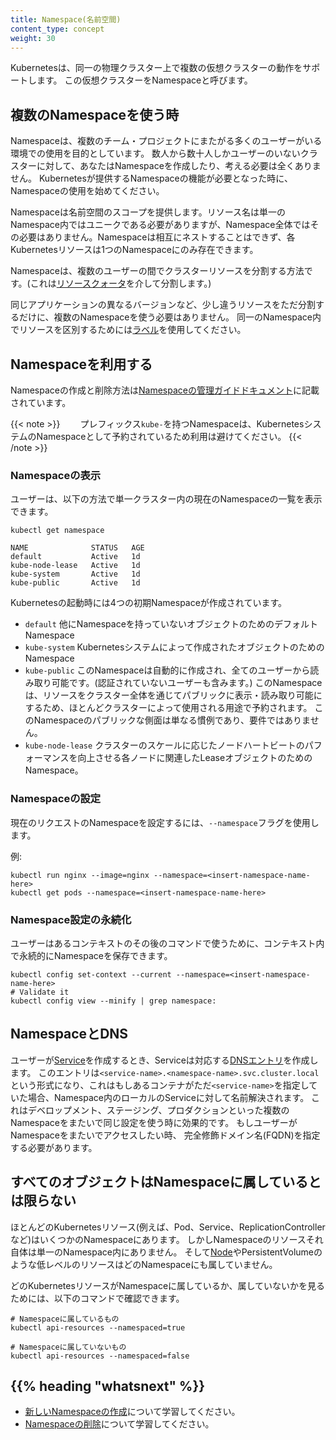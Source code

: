 ```yaml
---
title: Namespace(名前空間)
content_type: concept
weight: 30
---
```


<!-- overview -->

Kubernetesは、同一の物理クラスター上で複数の仮想クラスターの動作をサポートします。
この仮想クラスターをNamespaceと呼びます。




<!-- body -->

## 複数のNamespaceを使う時

Namespaceは、複数のチーム・プロジェクトにまたがる多くのユーザーがいる環境での使用を目的としています。
数人から数十人しかユーザーのいないクラスターに対して、あなたはNamespaceを作成したり、考える必要は全くありません。
Kubernetesが提供するNamespaceの機能が必要となった時に、Namespaceの使用を始めてください。

Namespaceは名前空間のスコープを提供します。リソース名は単一のNamespace内ではユニークである必要がありますが、Namespace全体ではその必要はありません。Namespaceは相互にネストすることはできず、各Kubernetesリソースは1つのNamespaceにのみ存在できます。

Namespaceは、複数のユーザーの間でクラスターリソースを分割する方法です。(これは[リソースクォータ](/docs/concepts/policy/resource-quotas/)を介して分割します。)

同じアプリケーションの異なるバージョンなど、少し違うリソースをただ分割するだけに、複数のNamespaceを使う必要はありません。
同一のNamespace内でリソースを区別するためには[ラベル](/ja/docs/concepts/overview/working-with-objects/labels/)を使用してください。

## Namespaceを利用する

Namespaceの作成と削除方法は[Namespaceの管理ガイドドキュメント](/docs/tasks/administer-cluster/namespaces/)に記載されています。

{{< note >}}
　　プレフィックス`kube-`を持つNamespaceは、KubernetesシステムのNamespaceとして予約されているため利用は避けてください。
{{< /note >}}

### Namespaceの表示

ユーザーは、以下の方法で単一クラスター内の現在のNamespaceの一覧を表示できます。

```shell
kubectl get namespace
```
```
NAME              STATUS   AGE
default           Active   1d
kube-node-lease   Active   1d
kube-system       Active   1d
kube-public       Active   1d
```

Kubernetesの起動時には4つの初期Namespaceが作成されています。

   * `default` 他にNamespaceを持っていないオブジェクトのためのデフォルトNamespace
   * `kube-system` Kubernetesシステムによって作成されたオブジェクトのためのNamespace
   * `kube-public` このNamespaceは自動的に作成され、全てのユーザーから読み取り可能です。(認証されていないユーザーも含みます。)
    このNamespaceは、リソースをクラスター全体を通じてパブリックに表示・読み取り可能にするため、ほとんどクラスターによって使用される用途で予約されます。 このNamespaceのパブリックな側面は単なる慣例であり、要件ではありません。
   * `kube-node-lease` クラスターのスケールに応じたノードハートビートのパフォーマンスを向上させる各ノードに関連したLeaseオブジェクトのためのNamespace。

### Namespaceの設定

現在のリクエストのNamespaceを設定するには、`--namespace`フラグを使用します。

例:

```shell
kubectl run nginx --image=nginx --namespace=<insert-namespace-name-here>
kubectl get pods --namespace=<insert-namespace-name-here>
```

### Namespace設定の永続化

ユーザーはあるコンテキストのその後のコマンドで使うために、コンテキスト内で永続的にNamespaceを保存できます。

```shell
kubectl config set-context --current --namespace=<insert-namespace-name-here>
# Validate it
kubectl config view --minify | grep namespace:
```

## NamespaceとDNS

ユーザーが[Service](/ja/docs/concepts/services-networking/service/)を作成するとき、Serviceは対応する[DNSエントリ](/ja/docs/concepts/services-networking/dns-pod-service/)を作成します。
このエントリは`<service-name>.<namespace-name>.svc.cluster.local`という形式になり、これはもしあるコンテナがただ`<service-name>`を指定していた場合、Namespace内のローカルのServiceに対して名前解決されます。
これはデベロップメント、ステージング、プロダクションといった複数のNamespaceをまたいで同じ設定を使う時に効果的です。
もしユーザーがNamespaceをまたいでアクセスしたい時、 完全修飾ドメイン名(FQDN)を指定する必要があります。

## すべてのオブジェクトはNamespaceに属しているとは限らない

ほとんどのKubernetesリソース(例えば、Pod、Service、ReplicationControllerなど)はいくつかのNamespaceにあります。
しかしNamespaceのリソースそれ自体は単一のNamespace内にありません。
そして[Node](/ja/docs/concepts/architecture/nodes/)やPersistentVolumeのような低レベルのリソースはどのNamespaceにも属していません。

どのKubernetesリソースがNamespaceに属しているか、属していないかを見るためには、以下のコマンドで確認できます。

```shell
# Namespaceに属しているもの
kubectl api-resources --namespaced=true

# Namespaceに属していないもの
kubectl api-resources --namespaced=false
```

## {{% heading "whatsnext" %}}
* [新しいNamespaceの作成](/docs/tasks/administer-cluster/namespaces/#creating-a-new-namespace)について学習してください。
* [Namespaceの削除](/docs/tasks/administer-cluster/namespaces/#deleting-a-namespace)について学習してください。

